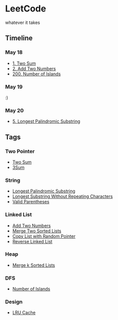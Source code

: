 # LeetCode
whatever it takes

## Timeline
### May 18
- [1. Two Sum](https://github.com/chauncyf/LeetCode/blob/master/Java/TwoSum.java)
- [2. Add Two Numbers](https://github.com/chauncyf/LeetCode/blob/master/Java/AddTwoNumbers.java)
- [200. Number of Islands](https://github.com/chauncyf/LeetCode/blob/master/Java/NumberofIslands.java)
### May 19
:)
### May 20
- [5. Longest Palindromic Substring](https://github.com/chauncyf/LeetCode/blob/master/Python/longest_palindromic_substring.py)


## Tags
### Two Pointer
- [Two Sum](https://leetcode.com/problems/two-sum/)
- [3Sum](https://leetcode.com/problems/3sum/)

### String
- [Longest Palindromic Substring](https://leetcode.com/problems/longest-palindromic-substring/)
- [Longest Substring Without Repeating Characters](https://leetcode.com/problems/longest-substring-without-repeating-characters/)
- [Valid Parentheses](https://leetcode.com/problems/valid-parentheses/)

### Linked List
- [Add Two Numbers](https://leetcode.com/problems/add-two-numbers/)
- [Merge Two Sorted Lists](https://leetcode.com/problems/merge-two-sorted-lists/)
- [Copy List with Random Pointer](https://leetcode.com/problems/copy-list-with-random-pointer/)
- [Reverse Linked List](https://leetcode.com/problems/reverse-linked-list/)

### Heap
- [Merge k Sorted Lists](https://leetcode.com/problems/merge-k-sorted-lists/)

### DFS
- [Number of Islands](https://leetcode.com/problems/number-of-islands/)

### Design
- [LRU Cache](https://leetcode.com/problems/lru-cache/)
